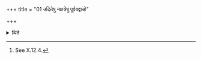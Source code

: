 +++
title = "01 उदितेषु नक्षत्रेषु पूर्ववद्वाचो"

+++

<details><summary>थिते</summary>

1. After the constellations have arisen, speech-release (should occur) as (described) earlier.[^1]  


[^1]: See X.12.4.
</details>
